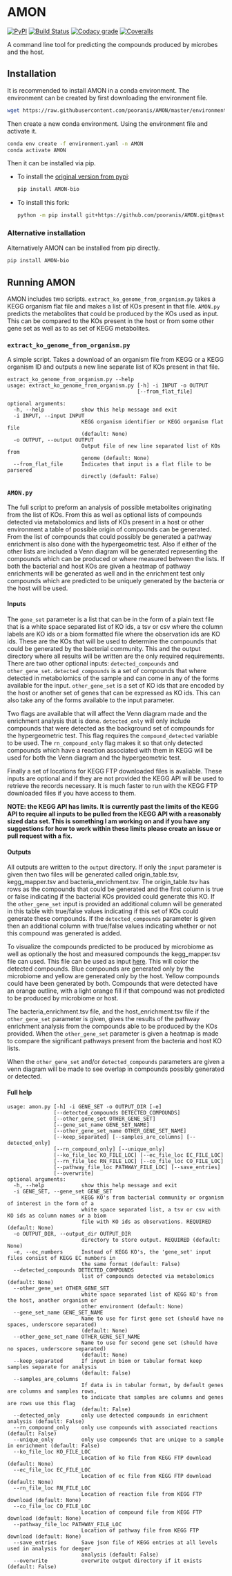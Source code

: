 # AMON
[![PyPI](https://img.shields.io/pypi/v/AMON-bio.svg)](https://pypi.python.org/pypi/AMON) [![Build Status](https://travis-ci.org/lozuponelab/AMON.svg)](https://travis-ci.org/lozuponelab/AMON) [![Codacy grade](https://img.shields.io/codacy/grade/44d7474307bf4c62a271a9264c0c213a.svg)](https://www.codacy.com/app/lozuponelab/AMON/dashboard) [![Coveralls](https://img.shields.io/coveralls/lozuponelab/AMON.svg)](https://coveralls.io/github/lozuponelab/AMON)

A command line tool for predicting the compounds produced by microbes and the host.

## Installation
It is recommended to install AMON in a conda environment. The environment can be created by first downloading the environment file.
```bash
wget https://raw.githubusercontent.com/pooranis/AMON/master/environment.yaml
```

Then create a new conda environment. Using the environment file and activate it.
```bash
conda env create -f environment.yaml -n AMON
conda activate AMON
```

Then it can be installed via pip.

- To install the [original version from pypi](https://pypi.org/project/AMON-bio/):
  ```bash
  pip install AMON-bio
  ```

- To install this fork:
  ```bash
  python -m pip install git+https://github.com/pooranis/AMON.git@master
  ```

### Alternative installation
Alternatively AMON can be installed from pip directly.
```bash
pip install AMON-bio
```

## Running AMON
AMON includes two scripts. `extract_ko_genome_from_organism.py` takes a KEGG organism flat file and makes a list of KOs present in that file. `AMON.py` predicts the metabolites that could be produced by the KOs used as input. This can be compared to the KOs present in the host or from some other gene set as well as to as set of KEGG metabolites.

### `extract_ko_genome_from_organism.py`
A simple script. Takes a download of an organism file from KEGG or a KEGG organism ID and outputs a new line separate list of KOs present in that file.
```
extract_ko_genome_from_organism.py --help
usage: extract_ko_genome_from_organism.py [-h] -i INPUT -o OUTPUT
                                          [--from_flat_file]

optional arguments:
  -h, --help            show this help message and exit
  -i INPUT, --input INPUT
                        KEGG organism identifier or KEGG organism flat file
                        (default: None)
  -o OUTPUT, --output OUTPUT
                        Output file of new line separated list of KOs from
                        genome (default: None)
  --from_flat_file      Indicates that input is a flat flile to be parsered
                        directly (default: False)
```

### `AMON.py`
The full script to preform an analysis of possible metabolites originating from the list of KOs. From this as well as optional lists of compounds detected via metabolomics and lists of KOs present in a host or other environment a table of possible origin of compounds can be generated. From the list of compounds that could possibly be generated a pathway enrichment is also done with the hypergeometric test. Also if either of the other lists are included a Venn diagram will be generated representing the compounds which can be produced or where measured between the lists. If both the bacterial and host KOs are given a heatmap of pathway enrichments will be generated as well and in the enrichment test only compounds which are predicted to be uniquely generated by the bacteria or the host will be used.

#### Inputs

The `gene_set` parameter is a list that can be in the form of a plain text file that is a white space separated list of KO ids, a tsv or csv where the column labels are KO ids or a biom formatted file where the observation ids are KO ids. These are the KOs that will be used to determine the compounds that could be generated by the bacterial community. This and the output directory where all results will be written are the only required requirements. There are two other optional inputs: `detected_compounds` and `other_gene_set`. `detected_compounds` is a set of compounds that where detected in metabolomics of the sample and can come in any of the forms available for the input. `other_gene_set` is a set of KO ids that are encoded by the host or another set of genes that can be expressed as KO ids. This can also take any of the forms available to the  input parameter.

Two flags are available that will affect the Venn diagram made and the enrichment analysis that is done. `detected_only` will only include compounds that were detected as the background set of compounds for the hypergeometric test. This flag requires the `compound_detected` variable to be used. The `rn_compound_only` flag makes it so that only detected compounds which have a reaction associated with them in KEGG will be used for both the Venn diagram and the hypergeometric test.

Finally a set of locations for KEGG FTP downloaded files is avaliable. These inputs are optional and if they are not provided the KEGG API will be used to retrieve the records necessary. It is much faster to run with the KEGG FTP downloaded files if you have access to them.

**NOTE: the KEGG API has limits. It is currently past the limits of the KEGG API to require all inputs to be pulled from the KEGG API with a reasonably sized data set. This is something I am working on and if you have any suggestions for how to work within these limits please create an issue or pull request with a fix.**

#### Outputs

All outputs are written to the `output` directory. If only the `input` parameter is given then two files will be generated called origin_table.tsv, kegg_mapper.tsv and bacteria_enrichment.tsv. The origin_table.tsv has rows as the compounds that could be generated and the first column is true or false indicating if the bacterial KOs provided could generate this KO. If the `other_gene_set` input is provided an additional column will be generated in this table with true/false values indicating if this set of KOs could generate these compounds. If the `detected_compounds` parameter is given then an additional column with true/false values indicating whether or not this compound was generated is added.

To visualize the compounds predicted to be produced by microbiome as well as optionally the host and measured compounds the kegg_mapper.tsv file can used. This file can be used as input [here](https://www.genome.jp/kegg/tool/map_pathway2.html). This will color the detected compounds. Blue compounds are generated only by the microbiome and yellow are generated only by the host. Yellow compounds could have been generated by both. Compounds that were detected have an orange outline, with a light orange fill if that compound was not predicted to be produced by microbiome or host.

The bacteria_enrichment.tsv file, and the host_enrichment.tsv file if the `other_gene_set` parameter is given, gives the results of the pathway enrichment analysis from the compounds able to be produced by the KOs provided. When the `other_gene_set` parameter is given a heatmap is made to compare the significant pathways present from the bacteria and host KO lists.

When the `other_gene_set` and/or `detected_compounds` parameters are given a venn diagram will be made to see overlap in compounds possibly generated or detected.

#### Full help
```
usage: amon.py [-h] -i GENE_SET -o OUTPUT_DIR [-e]
               [--detected_compounds DETECTED_COMPOUNDS]
               [--other_gene_set OTHER_GENE_SET]
               [--gene_set_name GENE_SET_NAME]
               [--other_gene_set_name OTHER_GENE_SET_NAME]
               [--keep_separated] [--samples_are_columns] [--detected_only]
               [--rn_compound_only] [--unique_only]
               [--ko_file_loc KO_FILE_LOC] [--ec_file_loc EC_FILE_LOC]
               [--rn_file_loc RN_FILE_LOC] [--co_file_loc CO_FILE_LOC]
               [--pathway_file_loc PATHWAY_FILE_LOC] [--save_entries]
               [--overwrite]
optional arguments:
  -h, --help            show this help message and exit
  -i GENE_SET, --gene_set GENE_SET
                        KEGG KO's from bacterial community or organism of interest in the form of a
                        white space separated list, a tsv or csv with KO ids as column names or a biom
                        file with KO ids as observations. REQUIRED (default: None)
  -o OUTPUT_DIR, --output_dir OUTPUT_DIR
                        directory to store output. REQUIRED (default: None)
  -e, --ec_numbers      Instead of KEGG KO's, the 'gene_set' input files consist of KEGG EC numbers in
                        the same format (default: False)
  --detected_compounds DETECTED_COMPOUNDS
                        list of compounds detected via metabolomics (default: None)
  --other_gene_set OTHER_GENE_SET
                        white space separated list of KEGG KO's from the host, another organism or
                        other environment (default: None)
  --gene_set_name GENE_SET_NAME
                        Name to use for first gene set (should have no spaces, underscore separated)
                        (default: None)
  --other_gene_set_name OTHER_GENE_SET_NAME
                        Name to use for second gene set (should have no spaces, underscore separated)
                        (default: None)
  --keep_separated      If input in biom or tabular format keep samples separate for analysis
                        (default: False)
  --samples_are_columns
                        If data is in tabular format, by default genes are columns and samples rows,
                        to indicate that samples are columns and genes are rows use this flag
                        (default: False)
  --detected_only       only use detected compounds in enrichment analysis (default: False)
  --rn_compound_only    only use compounds with associated reactions (default: False)
  --unique_only         only use compounds that are unique to a sample in enrichment (default: False)
  --ko_file_loc KO_FILE_LOC
                        Location of ko file from KEGG FTP download (default: None)
  --ec_file_loc EC_FILE_LOC
                        Location of ec file from KEGG FTP download (default: None)
  --rn_file_loc RN_FILE_LOC
                        Location of reaction file from KEGG FTP download (default: None)
  --co_file_loc CO_FILE_LOC
                        Location of compound file from KEGG FTP download (default: None)
  --pathway_file_loc PATHWAY_FILE_LOC
                        Location of pathway file from KEGG FTP download (default: None)
  --save_entries        Save json file of KEGG entries at all levels used in analysis for deeper
                        analysis (default: False)
  --overwrite           overwrite output directory if it exists (default: False)

```
